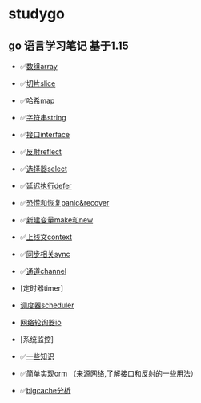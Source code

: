 # studygo
## go 语言学习笔记 基于1.15  


- ✅[数组array](https://github.com/nevermoressss/studygo/blob/master/go-design-implementation/data-structure/01-array.md)
- ✅[切片slice](https://github.com/nevermoressss/studygo/blob/master/go-design-implementation/data-structure/02-slice.md)
- ✅[哈希map](https://github.com/nevermoressss/studygo/blob/master/go-design-implementation/data-structure/03-map.md)
- ✅[字符串string](https://github.com/nevermoressss/studygo/blob/master/go-design-implementation/data-structure/04-string.md)

- ✅[接口interface](https://github.com/nevermoressss/studygo/blob/master/go-design-implementation/interface)
- ✅[反射reflect](https://github.com/nevermoressss/studygo/blob/master/go-design-implementation/reflect)
- ✅[选择器select](https://github.com/nevermoressss/studygo/blob/master/go-design-implementation/select/select.md)
- ✅[延迟执行defer](https://github.com/nevermoressss/studygo/blob/master/go-design-implementation/defer/defer.md)
- ✅[恐慌和恢复panic&recover](https://github.com/nevermoressss/studygo/blob/master/go-design-implementation/defer/panic&recover.md)
- ✅[新建变量make和new](https://github.com/nevermoressss/studygo/blob/master/go-design-implementation/make-and-new/make&new.md)

- ✅[上线文context](https://github.com/nevermoressss/studygo/blob/master/go-design-implementation/programming/01-context.md)
- ✅[同步相关sync](https://github.com/nevermoressss/studygo/blob/master/go-design-implementation/programming/02-sync.md)
- ✅[通道channel](https://github.com/nevermoressss/studygo/blob/master/go-design-implementation/programming/03-channel.md)
- [定时器timer]
- [调度器scheduler](https://github.com/nevermoressss/studygo/blob/master/go-design-implementation/programming/04-scheduler.md)
- [网络轮询器io](https://github.com/nevermoressss/studygo/blob/master/go-design-implementation/programming/05-network-poller.md)
- [系统监控]

- ✅[一些知识](https://github.com/nevermoressss/studygo/blob/master/go-design-implementation/some-knowledge)

- ✅[简单实现orm](https://github.com/nevermoressss/studygo/blob/master/orm)  （来源网络,了解接口和反射的一些用法）

- ✅[bigcache分析](https://github.com/nevermoressss/studygo/blob/master/bigcache/bigcache.md)